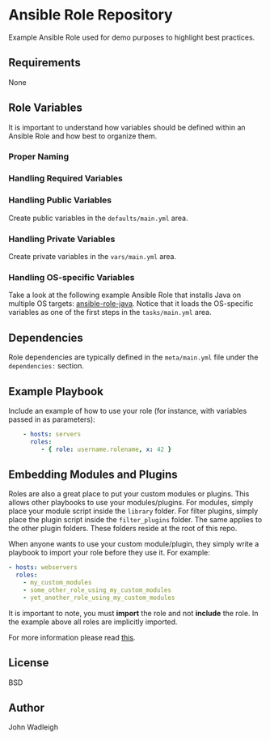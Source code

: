 # Ansible Role Repository

Example Ansible Role used for demo purposes to highlight best practices.

## Requirements

None

## Role Variables

It is important to understand how variables should be defined within an Ansible Role and how best to organize them.

### Proper Naming


### Handling Required Variables

### Handling Public Variables

Create public variables in the `defaults/main.yml` area.

### Handling Private Variables

Create private variables in the `vars/main.yml` area.

### Handling OS-specific Variables

Take a look at the following example Ansible Role that installs Java on multiple OS targets: [ansible-role-java](https://github.com/geerlingguy/ansible-role-java). Notice that it loads the OS-specific variables as one of the first steps in the `tasks/main.yml` area.

## Dependencies

Role dependencies are typically defined in the `meta/main.yml` file under the `dependencies:` section.

## Example Playbook

Include an example of how to use your role (for instance, with variables passed in as parameters):

```yaml
    - hosts: servers
      roles:
         - { role: username.rolename, x: 42 }
```

## Embedding Modules and Plugins

Roles are also a great place to put your custom modules or plugins. This allows other playbooks to use your modules/plugins. For modules, simply place your module script inside the `library` folder. For filter plugins, simply place the plugin script inside the `filter_plugins` folder. The same applies to the other plugin folders. These folders reside at the root of this repo.

When anyone wants to use your custom module/plugin, they simply write a playbook to import your role before they use it. For example:

```yaml
- hosts: webservers
  roles:
    - my_custom_modules
    - some_other_role_using_my_custom_modules
    - yet_another_role_using_my_custom_modules
```

It is important to note, you must **import** the role and not **include** the role. In the example above all roles are implicitly imported.

For more information please read [this](https://docs.ansible.com/ansible/latest/user_guide/playbooks_reuse_roles.html#embedding-modules-and-plugins-in-roles).

## License

BSD

## Author

John Wadleigh
